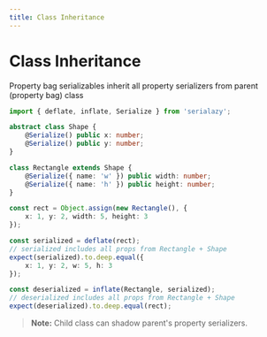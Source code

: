 ```yaml
---
title: Class Inheritance
---
```


# Class Inheritance

Property bag serializables inherit all property serializers from parent (property bag) class

```ts
import { deflate, inflate, Serialize } from 'serialazy';

abstract class Shape {
    @Serialize() public x: number;
    @Serialize() public y: number;
}

class Rectangle extends Shape {
    @Serialize({ name: 'w' }) public width: number;
    @Serialize({ name: 'h' }) public height: number;
}

const rect = Object.assign(new Rectangle(), {
    x: 1, y: 2, width: 5, height: 3
});

const serialized = deflate(rect);
// serialized includes all props from Rectangle + Shape
expect(serialized).to.deep.equal({
    x: 1, y: 2, w: 5, h: 3
});

const deserialized = inflate(Rectangle, serialized);
// deserialized includes all props from Rectangle + Shape
expect(deserialized).to.deep.equal(rect);
```

> __Note:__ Child class can shadow parent's property serializers.
